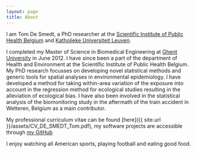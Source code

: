 ```yaml
---
layout: page
title: About
---
```


I am Tom De Smedt, a PhD researcher at the <a href="http://www.wiv-isp.be/">Scientific Institute of Public Health Belgium</a> and <a href="http://www.kuleuven.be">Katholieke Universiteit Leuven</a>.

I completed my Master of Science in Biomedical Engineering at <a href="http://www.ugent.be/">Ghent University</a> in June 2012. I have since been a part of the department of Health and Environment at the Scientific Institute of Public Health Belgium. My PhD research focusses on developing novel statistical methods and generic tools for spatial analyses in environmental epidemiology. I have developed a method for taking within-area variation of the exposure into account in the regression method for ecological studies resulting in the alleviation of ecological bias. I have also been involved in the statistical analysis of the biomonitoring study in the aftermath of the train accident in Wetteren, Belgium as a main contributor.

My professional curriculum vitae can be found [here]({{ site.url }}/assets/CV_DE_SMEDT_Tom.pdf), my software projects are accessible through <a href="https://github.com/tdesmedt/">my GitHub</a>

I enjoy watching all American sports, playing football and eating good food.

